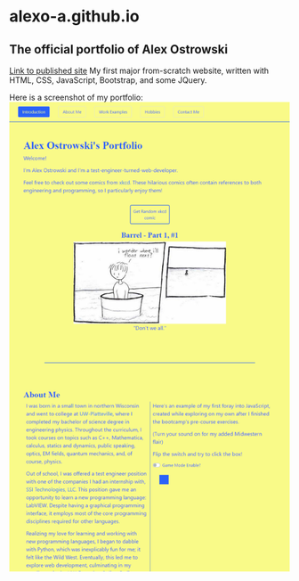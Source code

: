 # alexo-a.github.io
## The official portfolio of Alex Ostrowski
[Link to published site](https://alexo-a.github.io)
My first major from-scratch website, written with HTML, CSS, JavaScript, Bootstrap, and some JQuery.

Here is a screenshot of my portfolio:
![screenshot of my portfolio](https://github.com/alexo-a/alexo-a.github.io/blob/master/final-screenshot.png?raw=true)
